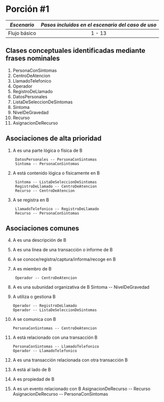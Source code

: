 # Porción #1

| *Escenario*  | *Pasos incluidos en el escenario del caso de uso* |
| :----------: | :-----------------------------------------------: |
| Flujo básico | 1 - 13                                            |

## Clases conceptuales identificadas mediante frases nominales

1. PersonaConSintomas
2. CentroDeAtencion
3. LlamadoTelefonico
4. Operador
5. RegistroDeLlamado
6. DatosPersonales
7. ListaDeSeleccionDeSintomas
8. Sintoma
9. NivelDeGravedad
10. Recurso
11. AsignacionDeRecurso

## Asociaciones de alta prioridad

1. A es una parte lógica o física de B

        DatosPersonales -- PersonaConSintomas
        Sintoma -- PersonaConSintomas

2. A está contenido lógica o físicamente en B

        Sintoma -- ListaDeSeleccionDeSintomas
        RegistroDeLlamado -- CentroDeAtencion
        Recurso -- CentroDeAtencion

3. A se registra en B

        LlamadoTelefonico -- RegistroDeLlamado
        Recurso -- PersonaConSintomas

## Asociaciones comunes
4. A es una descripción de B
5. A es una línea de una transacción o informe de B
6. A se conoce/registra/captura/informa/recoge en B
7. A es miembro de B

        Operador -- CentroDeAtencion

8. A es una subunidad organizativa de B
        Sintoma -- NivelDeGravedad
9.  A utiliza o gestiona B

        Operador -- RegistroDeLlamado
        Operador -- ListaDeSeleccionDeSintomas

10. A se comunica con B

        PersonaConSintomas -- CentroDeAtencion

11. A está relacionado con una transacción B

        PersonaConSintomas -- LlamadoTelefonico
        Operador -- LlamadoTelefonico

12. A es una transacción relacionada con otra transacción B
13. A está al lado de B
14. A es propiedad de B
15. A es un evento relacionado con B
        AsignacionDeRecurso -- Recurso
        AsignacionDeRecurso -- PersonaConSintomas

